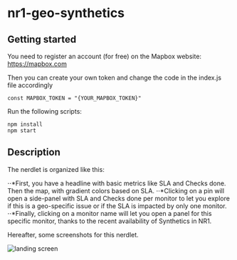 # nr1-geo-synthetics

## Getting started

You need to register an account (for free) on the Mapbox website: https://mapbox.com

Then you can create your own token and change the code in the index.js file accordingly

```
const MAPBOX_TOKEN = "{YOUR_MAPBOX_TOKEN}"

```


Run the following scripts:

```
npm install
npm start
```

## Description
The nerdlet is organized like this:

⋅⋅*First, you have a headline with basic metrics like SLA and Checks done. Then the map, with gradient colors based on SLA.
⋅⋅*Clicking on a pin will open a side-panel with SLA and Checks done per monitor to let you explore if this is a geo-specific issue or if the SLA is impacted by only one monitor.
⋅⋅*Finally, clicking on a monitor name will let you open a panel for this specific monitor, thanks to the recent availability of Synthetics in NR1.

Hereafter, some screenshots for this nerdlet.

![landing screen](https://lh3.googleusercontent.com/PbyzXRXwPn4bTTR7G62jTiiuFL1Jqm1tuRb7CQ1Jkm1407yJuzMtKkhbm0Tvgh8UzKrrl_DZWajLxSao_g=s1600)

